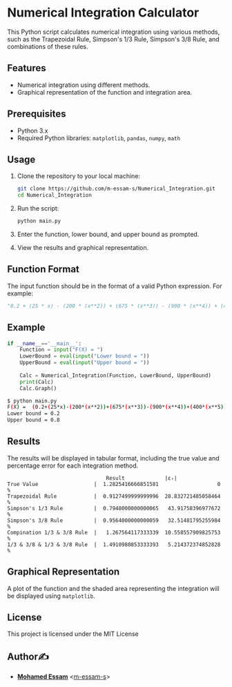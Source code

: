 # Numerical Integration Calculator

This Python script calculates numerical integration using various methods, such as the Trapezoidal Rule, Simpson's 1/3 Rule, Simpson's 3/8 Rule, and combinations of these rules.

## Features

- Numerical integration using different methods.
- Graphical representation of the function and integration area.

## Prerequisites

- Python 3.x
- Required Python libraries: `matplotlib`, `pandas`, `numpy`, `math`

## Usage

1. Clone the repository to your local machine:

   ```bash
   git clone https://github.com/m-essam-s/Numerical_Integration.git
   cd Numerical_Integration
   ```

2. Run the script:

   ```bash
   python main.py
   ```

3. Enter the function, lower bound, and upper bound as prompted.

4. View the results and graphical representation.

## Function Format

The input function should be in the format of a valid Python expression. For example:

```python
"0.2 + (25 * x) - (200 * (x**2)) + (675 * (x**3)) - (900 * (x**4)) + (400 * (x**5))"
```

## Example

```python
if __name__=='__main__':
    Function = input("F(X) = ")
    LowerBound = eval(input("Lower bound = "))
    UpperBound = eval(input("Upper bound = "))
    
    Calc = Numerical_Integration(Function, LowerBound, UpperBound)
    print(Calc)
    Calc.Graph()
```
```bash
$ python main.py
F(X) =  (0.2+(25*x)-(200*(x**2))+(675*(x**3))-(900*(x**4))+(400*(x**5)))
Lower bound = 0.2
Upper bound = 0.8
```

## Results

The results will be displayed in tabular format, including the true value and percentage error for each integration method.

```
                                Result             |εₜ|
True Value                  |  1.2825416666851581                   0 %
Trapezoidal Rule            |  0.9127499999999996  28.832721485058464 %
Simpson's 1/3 Rule          |  0.7948000000000065   43.91758396977672 %
Simpson's 3/8 Rule          |  0.9564000000000059   32.51481795255984 %
Compination 1/3 & 3/8 Rule  |   1.267564117333339  10.558557909825753 %
1/3 & 3/8 & 1/3 & 3/8 Rule  |  1.4910980853333393   5.214372374852828 %
```

## Graphical Representation

A plot of the function and the shaded area representing the integration will be displayed using `matplotlib`.

## License

This project is licensed under the MIT License

## Author✍️

* **[Mohamed Essam](https://twitter.com/m-essam-s)** <[m-essam-s](https://github.com/m-essam-s)>